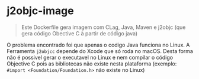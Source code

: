 # j2objc-image

> Este Dockerfile gera imagem com CLag, Java, Maven e j2objc (que gera código Obective C à partir de código java)

O problema encontrado foi que apenas o codigo Java funciona no Linux. A Ferramenta `j2objcc` depende do Xcode que só roda no macOS. Desta forma não é possivel gerar o executavel no Linux e nem compilar o código Objective C pois as bibliotecas não existe nesta plataforma (exemplo: `#import <Foundation/Foundation.h>` não existe no Linux)

